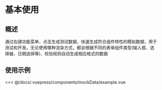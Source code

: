 # 基本使用

## 概述
通过右键功能菜单，点击生成测试数据，快速生成符合组件特性的模拟数据，用于测试和开发。无论使用哪种渲染方式，都会根据不同的表单组件类型(输入框、选择器、日期选择等)、校验规则自动生成相应格式的数据

## 使用示例

<ClientOnly>
<common-code-format>
  <mockData-example slot="source"></mockData-example>
  
<<< @/docs/.vuepress/components/mockData/example.vue
</common-code-format>
</ClientOnly>
